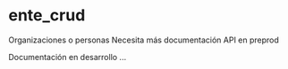 # ente_crud
Organizaciones o personas
Necesita más documentación
API en preprod

Documentación en desarrollo ...
